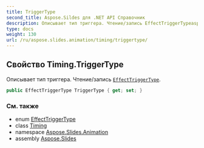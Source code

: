 ```yaml
---
title: TriggerType
second_title: Aspose.Sildes для .NET API Справочник
description: Описывает тип триггера. Чтение/запись EffectTriggerTypeaspose.slides.animation/effecttriggertype.
type: docs
weight: 130
url: /ru/aspose.slides.animation/timing/triggertype/
---
```


## Свойство Timing.TriggerType

Описывает тип триггера. Чтение/запись [`EffectTriggerType`](../../effecttriggertype).

```csharp
public EffectTriggerType TriggerType { get; set; }
```

### См. также

* enum [EffectTriggerType](../../effecttriggertype)
* class [Timing](../../timing)
* namespace [Aspose.Slides.Animation](../../timing)
* assembly [Aspose.Slides](../../../)

<!-- DO NOT EDIT: сгенерировано xmldocmd для Aspose.Slides.dll -->